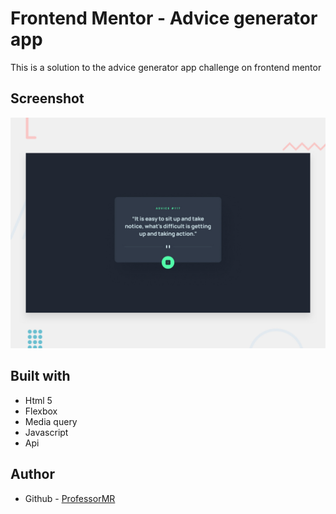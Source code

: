 # Frontend Mentor - Advice generator app

This is a solution to the advice generator app challenge on frontend mentor 

## Screenshot

![Design preview for the Advice generator app coding challenge](./design/desktop-preview.jpg)

## Built with

- Html 5
- Flexbox
- Media query
- Javascript
- Api

## Author 

- Github - [ProfessorMR](https://github.com/ProfessorMR)
